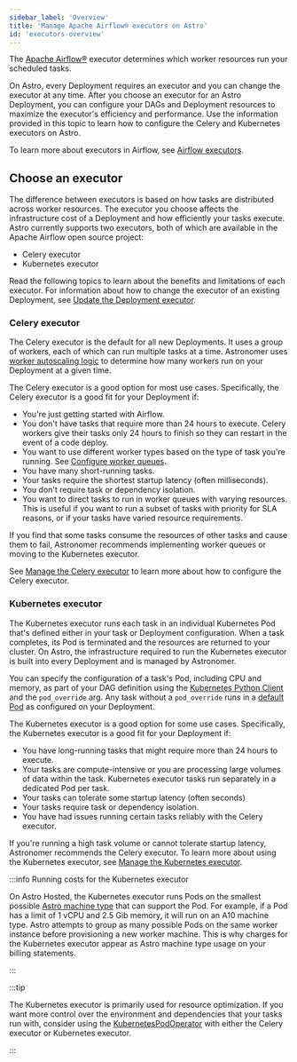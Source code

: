 ```yaml
---
sidebar_label: 'Overview'
title: 'Manage Apache Airflow® executors on Astro'
id: 'executors-overview'
---
```


The [Apache Airflow®](https://airflow.apache.org) executor determines which worker resources run your scheduled tasks.

On Astro, every Deployment requires an executor and you can change the executor at any time. After you choose an executor for an Astro Deployment, you can configure your DAGs and Deployment resources to maximize the executor's efficiency and performance. Use the information provided in this topic to learn how to configure the Celery and Kubernetes executors on Astro.

To learn more about executors in Airflow, see [Airflow executors](https://www.astronomer.io/docs/learn/airflow-executors-explained).

## Choose an executor

The difference between executors is based on how tasks are distributed across worker resources. The executor you choose affects the infrastructure cost of a Deployment and how efficiently your tasks execute. Astro currently supports two executors, both of which are available in the Apache Airflow open source project:

- Celery executor
- Kubernetes executor

Read the following topics to learn about the benefits and limitations of each executor. For information about how to change the executor of an existing Deployment, see [Update the Deployment executor](deployment-resources.md#update-the-deployment-executor).

### Celery executor

The Celery executor is the default for all new Deployments. It uses a group of workers, each of which can run multiple tasks at a time. Astronomer uses [worker autoscaling logic](celery-executor.md#celery-worker-autoscaling-logic) to determine how many workers run on your Deployment at a given time.

The Celery executor is a good option for most use cases. Specifically, the Celery executor is a good fit for your Deployment if:

- You're just getting started with Airflow.
- You don't have tasks that require more than 24 hours to execute. Celery workers give their tasks only 24 hours to finish so they can restart in the event of a code deploy.
- You want to use different worker types based on the type of task you're running. See [Configure worker queues](configure-worker-queues.mdx).
- You have many short-running tasks.
- Your tasks require the shortest startup latency (often milliseconds).
- You don't require task or dependency isolation.
- You want to direct tasks to run in worker queues with varying resources. This is useful if you want to run a subset of tasks with priority for SLA reasons, or if your tasks have varied resource requirements.

If you find that some tasks consume the resources of other tasks and cause them to fail, Astronomer recommends implementing worker queues or moving to the Kubernetes executor.

See [Manage the Celery executor](celery-executor.md) to learn more about how to configure the Celery executor.

### Kubernetes executor

The Kubernetes executor runs each task in an individual Kubernetes Pod that's defined either in your task or Deployment configuration. When a task completes, its Pod is terminated and the resources are returned to your cluster. On Astro, the infrastructure required to run the Kubernetes executor is built into every Deployment and is managed by Astronomer. 

You can specify the configuration of a task's Pod, including CPU and memory, as part of your DAG definition using the [Kubernetes Python Client](https://github.com/kubernetes-client/python) and the `pod_override` arg. Any task without a `pod_override` runs in a [default Pod](deployment-resources.md#configure-kubernetes-pod-resources) as configured on your Deployment. 

The Kubernetes executor is a good option for some use cases. Specifically, the Kubernetes executor is a good fit for your Deployment if:

- You have long-running tasks that might require more than 24 hours to execute.
- Your tasks are compute-intensive or you are processing large volumes of data within the task. Kubernetes executor tasks run separately in a dedicated Pod per task.
- Your tasks can tolerate some startup latency (often seconds)
- Your tasks require task or dependency isolation.
- You have had issues running certain tasks reliably with the Celery executor.

If you're running a high task volume or cannot tolerate startup latency, Astronomer recommends the Celery executor. To learn more about using the Kubernetes executor, see [Manage the Kubernetes executor](kubernetes-executor.md).

:::info Running costs for the Kubernetes executor

On Astro Hosted, the Kubernetes executor runs Pods on the smallest possible [Astro machine type](configure-worker-queues.mdx#hosted-worker-types) that can support the Pod. For example, if a Pod has a limit of 1 vCPU and 2.5 Gib memory, it will run on an A10 machine type. Astro attempts to group as many possible Pods on the same worker instance before provisioning a new worker machine. This is why charges for the Kubernetes executor appear as Astro machine type usage on your billing statements.

:::

:::tip

The Kubernetes executor is primarily used for resource optimization. If you want more control over the environment and dependencies that your tasks run with, consider using the [KubernetesPodOperator](kubernetespodoperator.md) with either the Celery executor or Kubernetes executor.

:::
